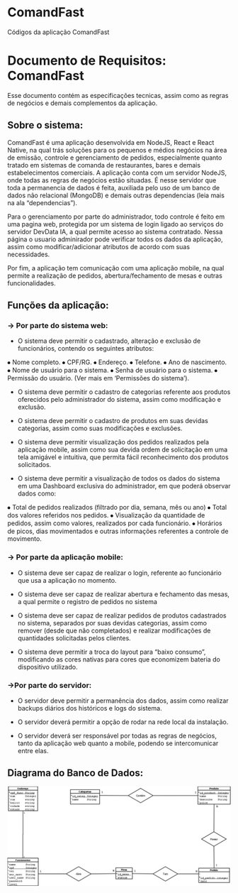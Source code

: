 # ComandFast
Códigos da aplicação ComandFast 

# Documento de Requisitos: ComandFast 

Esse documento contém as especificações tecnicas, assim como as regras de negócios e demais complementos da aplicação. 


## Sobre o sistema:

ComandFast é uma aplicação desenvolvida em NodeJS, React e React Native, na qual trás soluções para os pequenos e médios negócios na área de emissão, controle e gerenciamento de pedidos, especialmente quanto tratado em sistemas de comanda de restaurantes, bares e demais estabelecimentos comerciais.
A aplicação conta com um servidor NodeJS, onde todas as regras de negócios estão situadas. É nesse servidor que toda a permanencia de dados é feita, auxiliada pelo uso de um banco de dados não relacional (MongoDB) e demais outras dependencias (leia mais na ala “dependencias”). 

Para o gerenciamento por parte do administrador, todo controle é feito em uma pagina web, protegida por um sistema de login ligado ao serviços do servidor DevData IA, a qual permite acesso ao sistema contratado. Nessa página o usuario adminirador pode verificar todos os dados da aplicação, assim como modificar/adicionar atributos de acordo com suas necessidades. 

Por fim, a aplicação tem comunicação com uma aplicação mobile, na qual permite a realização de pedidos, abertura/fechamento de mesas e outras funcionalidades. 


## Funções da aplicação:

### → Por parte do sistema web:

- O sistema deve permitir o cadastrado, alteração e exclusão de funcionários, contendo os seguintes atributos:

⦁	Nome completo.
⦁	CPF/RG.
⦁	Endereço.
⦁	Telefone.
⦁	Ano de nascimento.
⦁	Nome de usuário para o sistema.
⦁	Senha de usuário para o sistema.
⦁	Permissão do usuário. (Ver mais em ‘Permissões do sistema’). 

- O sistema deve permitir o cadastro de categorias referente aos produtos oferecidos pelo administrador do sistema, assim como modificação e exclusão.

- O sistema deve permitir o cadastro de produtos em suas devidas categorias, assim como suas modificações e exclusões.

- O sistema deve permitir visualização dos pedidos realizados pela aplicação mobile, assim como sua devida ordem de solicitação em uma tela amigável e intuitiva, que permita fácil reconhecimento dos produtos solicitados.

- O sistema deve permitir a visualização de todos os dados do sistema em uma Dashboard exclusiva do administrador, em que poderá observar dados como:

⦁	Total de pedidos realizados (filtrado por dia, semana, mês ou ano)
⦁	Total dos valores referidos nos pedidos. 
⦁	Visualização da quantidade de pedidos, assim como valores, realizados por cada funcionário.
⦁	Horários de picos, dias movimentados e outras  informações referentes a controle de movimento. 

### → Por parte da aplicação mobile:

- O sistema deve ser capaz de realizar o login, referente ao funcionário que usa a aplicação no momento.

- O sistema deve ser capaz de realizar abertura e fechamento das mesas, a qual permite o registro de pedidos no sistema

- O sistema deve ser capaz de realizar pedidos de produtos cadastrados no sistema, separados por suas devidas categorias, assim como remover (desde que não completados) e realizar modificações de quantidades solicitadas pelos clientes.

- O sistema deve permitir a troca do layout para “baixo consumo”, modificando as cores nativas para cores que economizem bateria do dispositivo utilizado.

### →Por parte do servidor:

- O servidor deve permitir a permanência dos dados, assim como realizar backups diários dos históricos e logs do sistema.

- O servidor deverá permitir a opção de rodar na rede local da instalação.

- O servidor deverá ser responsável por todas as regras de negócios, tanto da aplicação web quanto a mobile, podendo se intercomunicar entre elas.



## Diagrama do Banco de Dados:

![Diagrama da relação do bando de dados](https://raw.githubusercontent.com/cesarsst/ComandFast/master/Diagrama.png)
 
